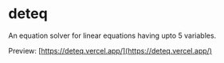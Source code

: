 # deteq

An equation solver for linear equations having upto 5 variables.

Preview: [https://deteq.vercel.app/](https://deteq.vercel.app/)
